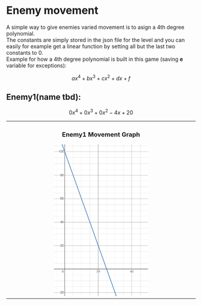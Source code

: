 # Enemy movement
A simple way to give enemies varied movement is to asign a 4th degree polynomial.  
The constants are simply stored in the json file for the level and you can easily for example get a 
linear function by setting all but the last two constants to $`0`$.  
Example for how a 4th degree polynomial is built in this game (saving **e** variable for exceptions):
```math
ax^4+bx^3+cx^2+dx+f  
```
## Enemy1(name tbd):   

```math
0x^4+0x^3+0x^2-4x+20  
```
<table align="center"><tr><td align="center" width="9999">

### Enemy1 Movement Graph

<img src="docs/img/enemy1graph.png"  width="250">
</td></tr></table>

